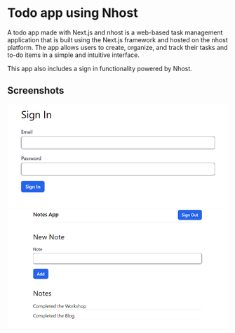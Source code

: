 
# Todo app using Nhost

A todo app made with Next.js and nhost is a web-based task management application that is built using the Next.js framework and hosted on the nhost platform. The app allows users to create, organize, and track their tasks and to-do items in a simple and intuitive interface.

This app also includes a sign in functionality powered by Nhost.


## Screenshots

![App Screenshot](https://github.com/sumithprabhu/Todo-app-Nhost/blob/main/images/Screenshot_20221216_185048.png?raw=true)
![App Screenshot](https://github.com/sumithprabhu/Todo-app-Nhost/blob/main/images/Screenshot_20221216_184826.png?raw=true)


